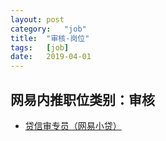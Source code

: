 ```yaml
---
layout:	post
category:	"job"
title:	"审核-岗位"
tags:	[job]
date:	2019-04-01
---
```

## 网易内推职位类别：审核
- [贷信审专员（网易小贷）](http://mobile.bole.netease.com/bole/boleDetail?id=955&employeeId=346f03c3cda5f04c&key=all)
